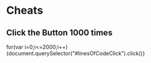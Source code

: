 # Cheats

## Click the Button 1000 times

for(var i=0;i<=2000;i++){document.querySelector("#linesOfCodeClick").click()}
